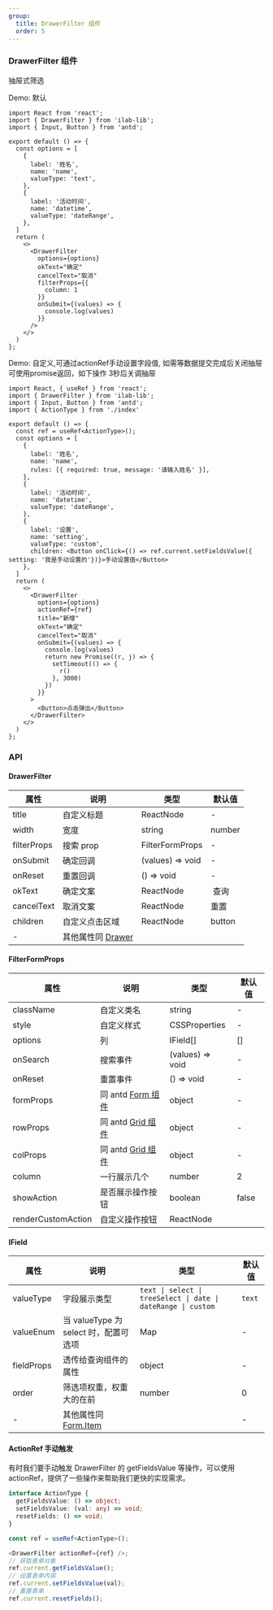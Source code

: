 ```yaml
---
group:
  title: DrawerFilter 组件
  order: 5
---
```

### DrawerFilter 组件

抽屉式筛选

Demo: 默认

```tsx
import React from 'react';
import { DrawerFilter } from 'ilab-lib';
import { Input, Button } from 'antd';

export default () => {
  const options = [
    {
      label: '姓名',
      name: 'name',
      valueType: 'text',
    },
    {
      label: '活动时间',
      name: 'datetime',
      valueType: 'dateRange',
    },
  ]
  return (
    <>
      <DrawerFilter
        options={options}
        okText="确定"
        cancelText="取消"
        filterProps={{
          column: 1
        }}
        onSubmit={(values) => {
          console.log(values)
        }}
      />
    </>
  )
};
```
Demo: 自定义,可通过actionRef手动设置字段值, 如需等数据提交完成后关闭抽屉可使用promise返回，如下操作 3秒后关调抽屉

```tsx
import React, { useRef } from 'react';
import { DrawerFilter } from 'ilab-lib';
import { Input, Button } from 'antd';
import { ActionType } from './index'

export default () => {
  const ref = useRef<ActionType>();
  const options = [
    {
      label: '姓名',
      name: 'name',
      rules: [{ required: true, message: '请输入姓名' }],
    },
    {
      label: '活动时间',
      name: 'datetime',
      valueType: 'dateRange',
    },
    {
      label: '设置',
      name: 'setting',
      valueType: 'custom',
      children: <Button onClick={() => ref.current.setFieldsValue({ setting: '我是手动设置的'})}>手动设置值</Button>
    },
  ]
  return (
    <>
      <DrawerFilter
        options={options}
        actionRef={ref}
        title="新增"
        okText="确定"
        cancelText="取消"
        onSubmit={(values) => {
          console.log(values)
          return new Promise((r, j) => {
            setTimeout(() => {
              r()
            }, 3000)
          })
        }}
      >
        <Button>点击弹出</Button>
      </DrawerFilter>
    </>
  )
};
```

### API

#### DrawerFilter

| 属性             | 说明                                                            | 类型                | 默认值  |
| ---------------- | --------------------------------------------------------------- | ------------------- | ------- |
| title           | 自定义标题                                    | ReactNode            | -       |
| width           | 宽度                                    | string | number            | 520       |
| filterProps         | 搜索 prop                              |  FilterFormProps  | -       |
| onSubmit          | 确定回调                                                        | (values) => void    | -       |
| onReset          | 重置回调                                                        | () => void    | -       |
| okText         | 确定文案                                            | ReactNode |  查询 |
| cancelText | 取消文案                                                    | ReactNode             | 重置    |
| children         | 自定义点击区域                                            | ReactNode | button |
| -           | 其他属性同 [Drawer](https://ant.design/components/drawer-cn/#API)

#### FilterFormProps
| 属性             | 说明                                                            | 类型                | 默认值  |
| ---------------- | --------------------------------------------------------------- | ------------------- | ------- |
| className           | 自定义类名                                    | string            | -       |
| style           | 自定义样式                                    | CSSProperties            | -       |
| options           | 列                                    | IField[]            | []       |
| onSearch         | 搜索事件                                                        | (values) => void    | -       |
| onReset          | 重置事件                                                        | () => void    | -       |
| formProps        | 同 antd [Form 组件](https://ant.design/components/form-cn/#API) | object              | -       |
| rowProps        | 同 antd [Grid 组件](https://ant.design/components/grid-cn/#Row) | object              | -       |
| colProps        | 同 antd [Grid 组件](https://ant.design/components/grid-cn/#Col) | object              | -       |
| column         | 一行展示几个                                            | number | 2 |
| showAction | 是否展示操作按钮                                                    | boolean             | false    |
| renderCustomAction | 自定义操作按钮                                                    | ReactNode             |     |


#### IField

| 属性        | 说明                                                                     | 类型                                                | 默认值 |
| ----------- | ------------------------------------------------------------------------ | --------------------------------------------------- | ------ |
| valueType   | 字段展示类型                                                             | `text \| select \| treeSelect \| date \| dateRange \| custom`  | `text`
| valueEnum   | 当 valueType 为 select 时，配置可选项                                    | Map                                                 | -      |
| fieldProps | 透传给查询组件的属性                                                     | object                                              | -      |
| order       | 筛选项权重，权重大的在前                                                 | number                                              | 0      |
| -           | 其他属性同 [Form.Item](https://ant.design/components/form-cn/#Form.Item) |                                                     | -      |

#### ActionRef 手动触发

有时我们要手动触发 DrawerFilter 的 getFieldsValue 等操作，可以使用 actionRef，提供了一些操作来帮助我们更快的实现需求。

```ts
interface ActionType {
  getFieldsValue: () => object;
  setFieldsValue: (val: any) => void;
  resetFields: () => void;
}

const ref = useRef<ActionType>();

<DrawerFilter actionRef={ref} />;
// 获取表单对象
ref.current.getFieldsValue();
// 设置表单内容
ref.current.setFieldsValue(val);
// 重置表单
ref.current.resetFields();
```
